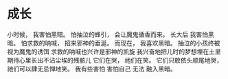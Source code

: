 # 成长
 小时候，
我害怕黑暗。
怕抽泣的蜂引，
会让魔鬼循香而来。
长大后
我害怕黑暗。
怕求救的呐喊，
招来邪神的垂涎。
而现在，
我喜欢黑暗。
抽泣的小孩终被视为魔鬼的诱饵
求救的呐喊也兴许是邪神的凯旋
我兴奋地把儿时的梦想埋在土里
期待心里长出不沾尘埃的残骸儿
它们在哭，
祂们在笑。
它们只敢依头顺尾地哭，
祂们可以肆无忌惮地笑。
我有些害怕
害怕自己
无法
融入黑暗。